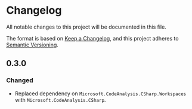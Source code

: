 # Changelog

All notable changes to this project will be documented in this file.

The format is based on [Keep a Changelog](https://keepachangelog.com/en/1.1.0/),
and this project adheres to
[Semantic Versioning](https://semver.org/spec/v2.0.0.html).

## 0.3.0

### Changed

- Replaced dependency on `Microsoft.CodeAnalysis.CSharp.Workspaces` with
  `Microsoft.CodeAnalysis.CSharp`.
